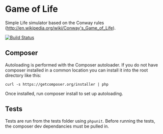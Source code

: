 Game of Life
============

Simple Life simulator based on the Conway rules (http://en.wikipedia.org/wiki/Conway's_Game_of_Life).

[![Build Status](https://travis-ci.org/shanethehat/life-game.png?branch=master)](https://travis-ci.org/shanethehat/life-game)

Composer
--------

Autoloading is performed with the Composer autoloader. If you do not have composer installed in a common location you can install it into the root directory like this:

    curl -s https://getcomposer.org/installer | php

Once installed, run composer install to set up autoloading.

Tests
-----

Tests are run from the tests folder using `phpunit`. Before running the tests, the composer dev dependancies must be pulled in.
